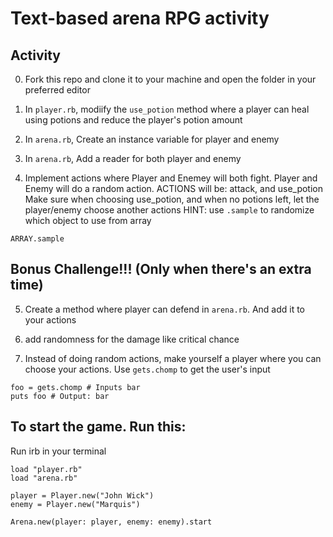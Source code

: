 # Text-based arena RPG activity


## Activity
0. Fork this repo and clone it to your machine and open the folder in your preferred editor

1. In `player.rb`, modiify the `use_potion` method where a player can heal using potions and reduce the player's potion amount

2. In `arena.rb`, Create an instance variable for player and enemy

3. In `arena.rb`, Add a reader for both player and enemy

4. Implement actions where Player and Enemey will both fight. Player and Enemy will do a random action.
ACTIONS will be: attack, and use_potion
Make sure when choosing use_potion, and when no potions left,
let the player/enemy choose another actions
HINT: use `.sample` to randomize which object to use from array
```
ARRAY.sample
```

## Bonus Challenge!!! (Only when there's an extra time)
5. Create a method where player can defend in `arena.rb`. And add it to your actions

6. add randomness for the damage like critical chance

7. Instead of doing random actions, make yourself a player where you can choose your actions.
Use `gets.chomp` to get the user's input
```
foo = gets.chomp # Inputs bar
puts foo # Output: bar
```

## To start the game. Run this:
Run irb in your terminal
```
load "player.rb"
load "arena.rb"

player = Player.new("John Wick")
enemy = Player.new("Marquis")

Arena.new(player: player, enemy: enemy).start
```
